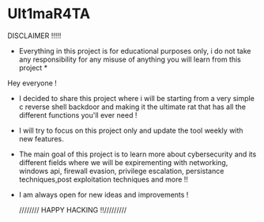 # Ult1maR4TA
 
DISCLAIMER !!!!! 
* Everything in this project is for educational purposes only, i do not take any responsibility for any misuse of anything you will learn from this project *

  
Hey everyone ! 

- I decided to share this project where i will be starting from a very simple c reverse shell backdoor and making it the ultimate rat that has all the different functions you'll ever need !
- I will try to focus on this project only and update the tool weekly with new features.
- The main goal of this project is to learn more about cybersecurity and its different fields where we will be expirementing with networking, windows api, firewall evasion, privilege escalation, persistance techniques,post exploitation techniques and more !!
- I am always open for new ideas and improvements !


    //////// HAPPY HACKING !!/////////

